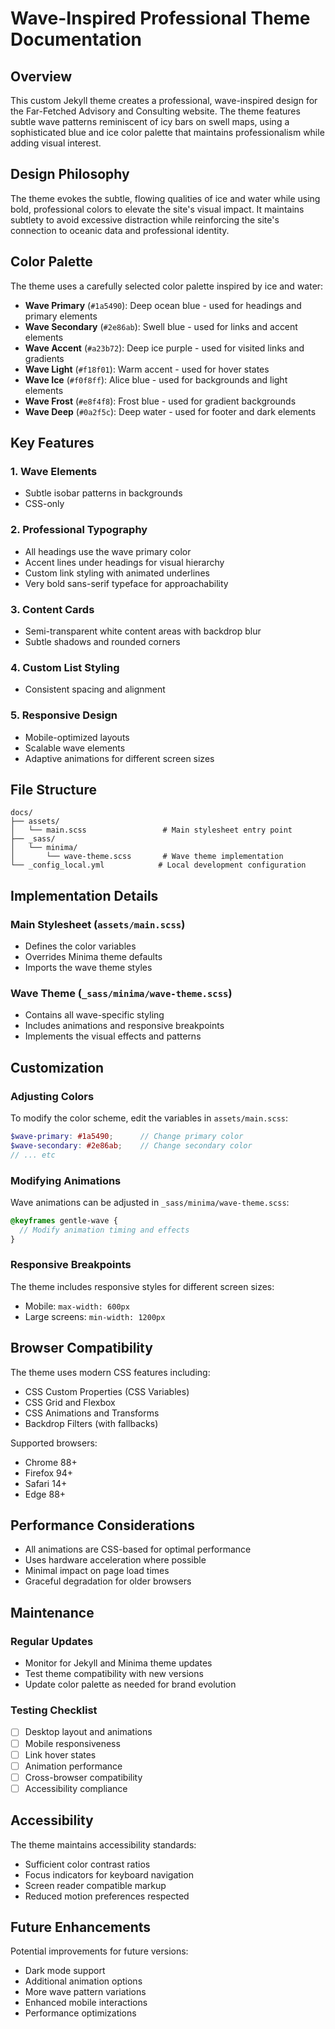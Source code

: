 # Wave-Inspired Professional Theme Documentation

## Overview

This custom Jekyll theme creates a professional, wave-inspired design for the Far-Fetched Advisory and Consulting website. The theme features subtle wave patterns reminiscent of icy bars on swell maps, using a sophisticated blue and ice color palette that maintains professionalism while adding visual interest.

## Design Philosophy

The theme evokes the subtle, flowing qualities of ice and water while using bold, professional colors to elevate the site's visual impact. It maintains subtlety to avoid excessive distraction while reinforcing the site's connection to oceanic data and professional identity.

## Color Palette

The theme uses a carefully selected color palette inspired by ice and water:

- **Wave Primary** (`#1a5490`): Deep ocean blue - used for headings and primary elements
- **Wave Secondary** (`#2e86ab`): Swell blue - used for links and accent elements  
- **Wave Accent** (`#a23b72`): Deep ice purple - used for visited links and gradients
- **Wave Light** (`#f18f01`): Warm accent - used for hover states
- **Wave Ice** (`#f0f8ff`): Alice blue - used for backgrounds and light elements
- **Wave Frost** (`#e8f4f8`): Frost blue - used for gradient backgrounds
- **Wave Deep** (`#0a2f5c`): Deep water - used for footer and dark elements

## Key Features

### 1. Wave Elements
- Subtle isobar patterns in backgrounds
- CSS-only

### 2. Professional Typography
- All headings use the wave primary color
- Accent lines under headings for visual hierarchy
- Custom link styling with animated underlines
- Very bold sans-serif typeface for approachability

### 3. Content Cards
- Semi-transparent white content areas with backdrop blur
- Subtle shadows and rounded corners

### 4. Custom List Styling
- Consistent spacing and alignment

### 5. Responsive Design
- Mobile-optimized layouts
- Scalable wave elements
- Adaptive animations for different screen sizes

## File Structure

```
docs/
├── assets/
│   └── main.scss                 # Main stylesheet entry point
├── _sass/
│   └── minima/
│       └── wave-theme.scss       # Wave theme implementation
└── _config_local.yml            # Local development configuration
```

## Implementation Details

### Main Stylesheet (`assets/main.scss`)
- Defines the color variables
- Overrides Minima theme defaults
- Imports the wave theme styles

### Wave Theme (`_sass/minima/wave-theme.scss`)
- Contains all wave-specific styling
- Includes animations and responsive breakpoints
- Implements the visual effects and patterns

## Customization

### Adjusting Colors
To modify the color scheme, edit the variables in `assets/main.scss`:

```scss
$wave-primary: #1a5490;      // Change primary color
$wave-secondary: #2e86ab;    // Change secondary color
// ... etc
```

### Modifying Animations
Wave animations can be adjusted in `_sass/minima/wave-theme.scss`:

```scss
@keyframes gentle-wave {
  // Modify animation timing and effects
}
```

### Responsive Breakpoints
The theme includes responsive styles for different screen sizes:
- Mobile: `max-width: 600px`
- Large screens: `min-width: 1200px`

## Browser Compatibility

The theme uses modern CSS features including:
- CSS Custom Properties (CSS Variables)
- CSS Grid and Flexbox
- CSS Animations and Transforms
- Backdrop Filters (with fallbacks)

Supported browsers:
- Chrome 88+
- Firefox 94+
- Safari 14+
- Edge 88+

## Performance Considerations

- All animations are CSS-based for optimal performance
- Uses hardware acceleration where possible
- Minimal impact on page load times
- Graceful degradation for older browsers

## Maintenance

### Regular Updates
- Monitor for Jekyll and Minima theme updates
- Test theme compatibility with new versions
- Update color palette as needed for brand evolution

### Testing Checklist
- [ ] Desktop layout and animations
- [ ] Mobile responsiveness
- [ ] Link hover states
- [ ] Animation performance
- [ ] Cross-browser compatibility
- [ ] Accessibility compliance

## Accessibility

The theme maintains accessibility standards:
- Sufficient color contrast ratios
- Focus indicators for keyboard navigation
- Screen reader compatible markup
- Reduced motion preferences respected

## Future Enhancements

Potential improvements for future versions:
- Dark mode support
- Additional animation options
- More wave pattern variations
- Enhanced mobile interactions
- Performance optimizations